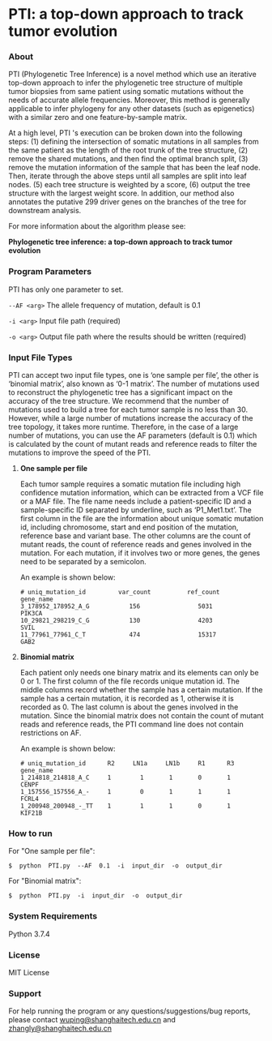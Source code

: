 # PTI: a top-down approach to track tumor evolution

### About

PTI (Phylogenetic Tree Inference) is a novel method which use an iterative top-down approach to infer the phylogenetic tree structure of multiple tumor biopsies from same patient using somatic mutations without the needs of accurate allele frequencies. Moreover, this method is generally applicable to infer phylogeny for any other datasets (such as epigenetics) with a similar zero and one feature-by-sample matrix. 

At a high level, PTI 's execution can be broken down into the following steps: (1)  defining the intersection of somatic mutations in all samples from the same patient as the length of the root trunk of the tree structure, (2) remove the shared mutations, and then find the optimal branch split, (3) remove the mutation information of the sample that has been the leaf node. Then, iterate through the above steps until all samples are split into leaf nodes. (5) each tree structure is weighted by a score, (6) output the tree structure with the largest weight score. In addition, our method also annotates the putative 299 driver genes on the branches of the tree for downstream analysis.

For more information about the algorithm please see: 

**Phylogenetic tree inference: a top-down approach to track tumor evolution**

### Program Parameters

PTI has only one parameter to set.

`--AF <arg>` The allele frequency of mutation, default is 0.1 

`-i <arg>` Input file path (required)

`-o <arg>` Output file path where the results should be written (required)

### Input File Types

PTI can accept two input file types, one is ‘one sample per file’, the other is ‘binomial matrix’, also known as ‘0-1 matrix’. The number of mutations used to reconstruct the phylogenetic tree has a significant impact on the accuracy of the tree structure. We recommend that the number of mutations used to build a tree for each tumor sample is no less than 30. However, while a large number of mutations increase the accuracy of the tree topology, it takes more runtime. Therefore, in the case of a large number of mutations, you can use the AF parameters (default is 0.1) which is calculated by the count of mutant reads and reference reads to filter the mutations to improve the speed of the PTI.

1. **One sample per file**

   Each tumor sample requires a somatic mutation file including high confidence mutation information, which can be extracted from a VCF file or a MAF file. The file name needs include a patient-specific ID and a sample-specific ID separated by underline, such as ‘P1_Met1.txt’. The first column in the file are the information about unique somatic mutation id, including chromosome, start and end position of the mutation, reference base and variant base. The other columns are the count of mutant reads, the count of reference reads and genes involved in the mutation. For each mutation, if it involves two or more genes, the genes need to be separated by a semicolon. 

   An example is shown below:

   ```
   # uniq_mutation_id         var_count          ref_count          gene_name
   3_178952_178952_A_G           156                5031              PIK3CA
   10_29821_298219_C_G           130                4203               SVIL
   11_77961_77961_C_T            474                15317              GAB2
   ```

2. **Binomial matrix**

   Each patient only needs one binary matrix and its elements can only be 0 or 1. The first column of the file records unique mutation id. The middle columns record whether the sample has a certain mutation. If the sample has a certain mutation, it is recorded as 1, otherwise it is recorded as 0. The last column is about the genes involved in the mutation. Since the binomial matrix does not contain the count of mutant reads and reference reads, the PTI command line does not contain restrictions on AF.

   An example is shown below:

   ```
   # uniq_mutation_id      R2     LN1a     LN1b     R1      R3     gene_name
   1_214818_214818_A_C     1        1       1       0       1       CENPF
   1_157556_157556_A_-     1        0       1       1       1       FCRL4
   1_200948_200948_-_TT    1        1       1       0       1       KIF21B
   ```

### How to run

For "One sample per file":

```
$  python  PTI.py  --AF  0.1  -i  input_dir  -o  output_dir
```

For "Binomial matrix":

```
$  python  PTI.py  -i  input_dir  -o  output_dir
```

### System Requirements

Python 3.7.4

### License

MIT License

### Support

For help running the program or any questions/suggestions/bug reports, please contact wuping@shanghaitech.edu.cn and zhangly@shanghaitech.edu.cn



